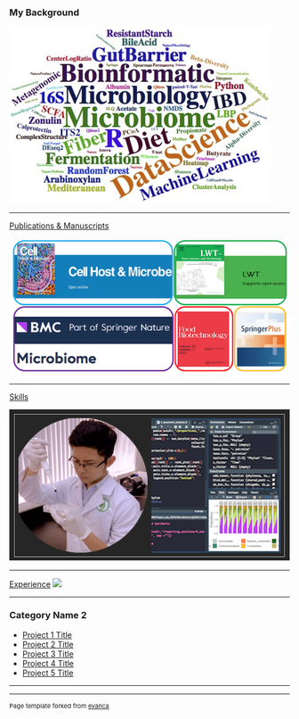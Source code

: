### My Background

<img src="images/skills.png?raw=true"/>

---

[Publications & Manuscripts](/Publication_Manuscripts)

[<img src="images/journals.png?raw=true"/>](/Publication_Manuscripts)

---
[Skills](/Skills)

[<img src="images/1Skills.png?raw=true"/>](/Skills)

---
[Experience](/EXP)
<img src="images/EXP.jpg?raw=true"/>

---

### Category Name 2

- [Project 1 Title](http://example.com/)
- [Project 2 Title](http://example.com/)
- [Project 3 Title](http://example.com/)
- [Project 4 Title](http://example.com/)
- [Project 5 Title](http://example.com/)

---




---
<p style="font-size:11px">Page template forked from <a href="https://github.com/evanca/quick-portfolio">evanca</a></p>
<!-- Remove above link if you don't want to attibute -->

